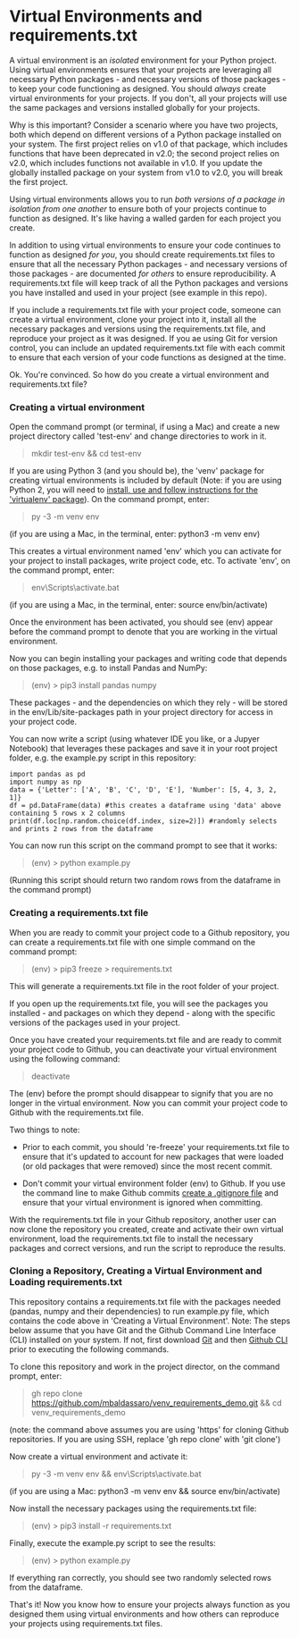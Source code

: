 # Virtual Environments and requirements.txt 

A virtual environment is an *isolated* environment for your Python project. Using virtual environments ensures that your projects are leveraging all necessary Python packages - and necessary versions of those packages - to keep your code functioning as designed. You should *always* create virtual environments for your projects. If you don't, all your projects will use the same packages and versions installed globally for your projects. 

Why is this important? Consider a scenario where you have two projects, both which depend on different versions of a Python package installed on your system. The first project relies on v1.0 of that package, which includes functions that have been deprecated in v2.0; the second project relies on v2.0, which includes functions not available in v1.0. If you update the globally installed package on your system from v1.0 to v2.0, you will break the first project. 

Using virtual environments allows you to run *both versions of a package in isolation from one another* to ensure both of your projects continue to function as designed. It's like having a walled garden for each project you create. 

In addition to using virtual environments to ensure your code continues to function as designed *for you*, you should create requirements.txt files to ensure that all the necessary Python packages - and necessary versions of those packages - are documented *for others* to ensure reproducibility. A requirements.txt file will keep track of all the Python packages and versions you have installed and used in your project (see example in this repo). 

If you include a requirements.txt file with your project code, someone can create a virtual environment, clone your project into it, install all the necessary packages and versions using the requirements.txt file, and reproduce your project as it was designed. If you ae using Git for version control, you can include an updated requirements.txt file with each commit to ensure that each version of your code functions as designed at the time. 

Ok. You're convinced. So how do you create a virtual environment and requirements.txt file?

### Creating a virtual environment

Open the command prompt (or terminal, if using a Mac) and create a new project directory called 'test-env' and change directories to work in it. 

> mkdir test-env && cd test-env

If you are using Python 3 (and you should be), the 'venv' package for creating virtual environments is included by default (Note: if you are using Python 2, you will need to [install, use and follow instructions for the 'virtualenv' package](https://packaging.python.org/en/latest/guides/installing-using-pip-and-virtual-environments/)). On the command prompt, enter:

> py -3 -m venv env 

(if you are using a Mac, in the terminal, enter: python3 -m venv env)

This creates a virtual environment named 'env' which you can activate for your project to install packages, write project code, etc. To activate 'env', on the command prompt, enter:

> env\Scripts\activate.bat

(if you are using a Mac, in the terminal, enter: source env/bin/activate) 

Once the environment has been activated, you should see (env) appear before the command prompt to denote that you are working in the virtual environment. 

Now you can begin installing your packages and writing code that depends on those packages, e.g. to install Pandas and NumPy: 

> (env) > pip3 install pandas numpy

These packages - and the dependencies on which they rely - will be stored in the env/Lib/site-packages path in your project directory for access in your project code.

You can now write a script (using whatever IDE you like, or a Jupyer Notebook) that leverages these packages and save it in your root project folder, e.g. the example.py script in this repository:

```
import pandas as pd
import numpy as np
data = {'Letter': ['A', 'B', 'C', 'D', 'E'], 'Number': [5, 4, 3, 2, 1]}
df = pd.DataFrame(data) #this creates a dataframe using 'data' above containing 5 rows x 2 columns 
print(df.loc[np.random.choice(df.index, size=2)]) #randomly selects and prints 2 rows from the dataframe
```

You can now run this script on the command prompt to see that it works:

> (env) > python example.py

(Running this script should return two random rows from the dataframe in the command prompt)

### Creating a requirements.txt file

When you are ready to commit your project code to a Github repository, you can create a requirements.txt file with one simple command on the command prompt:

> (env) > pip3 freeze > requirements.txt

This will generate a requirements.txt file in the root folder of your project. 

If you open up the requirements.txt file, you will see the packages you installed - and packages on which they depend - along with the specific versions of the packages used in your project. 

Once you have created your requirements.txt file and are ready to commit your project code to Github, you can deactivate your virtual environment using the following command:

> deactivate

The (env) before the prompt should disappear to signify that you are no longer in the virtual environment. Now you can commit your project code to Github with the requirements.txt file. 

Two things to note: 

* Prior to each commit, you should 're-freeze' your requirements.txt file to ensure that it's updated to account for new packages that were loaded (or old packages that were removed) since the most recent commit. 

* Don't commit your virtual environment folder (env) to Github. If you use the command line to make Github commits [create a .gitignore file](https://docs.github.com/en/get-started/getting-started-with-git/ignoring-files) and ensure that your virtual environment is ignored when committing.

With the requirements.txt file in your Github repository, another user can now clone the repository you created, create and activate their own virtual environment, load the requirements.txt file to install the necessary packages and correct versions, and run the script to reproduce the results.

### Cloning a Repository, Creating a Virtual Environment and Loading requirements.txt

This repository contains a requirements.txt file with the packages needed (pandas, numpy and their dependencies) to run example.py file, which contains the code above in 'Creating a Virtual Environment'. Note: The steps below assume that you have Git and the Github Command Line Interface (CLI) installed on your system. If not, first download [Git](https://git-scm.com/downloads) and then [Github CLI](https://cli.github.com/) prior to executing the following commands.

To clone this repository and work in the project director, on the command prompt, enter:

> gh repo clone https://github.com/mbaldassaro/venv_requirements_demo.git && cd venv_requirements_demo

(note: the command above assumes you are using 'https' for cloning Github repositories. If you are using SSH, replace 'gh repo clone' with 'git clone')

Now create a virtual environment and activate it:

> py -3 -m venv env && env\Scripts\activate.bat

(if you are using a Mac: python3 -m venv env && source env/bin/activate)

Now install the necessary packages using the requirements.txt file:

> (env) > pip3 install -r requirements.txt

Finally, execute the example.py script to see the results:

> (env) > python example.py

If everything ran correctly, you should see two randomly selected rows from the dataframe.

That's it! Now you know how to ensure your projects always function as you designed them using virtual environments and how others can reproduce your projects using requirements.txt files.



